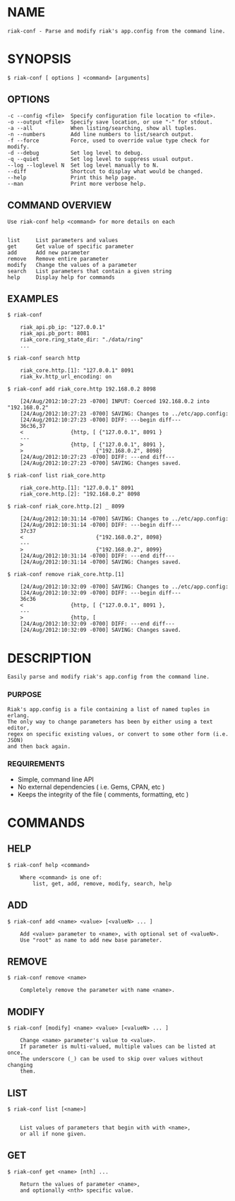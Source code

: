 # NAME

    riak-conf - Parse and modify riak's app.config from the command line.

# SYNOPSIS

    $ riak-conf [ options ] <command> [arguments]

## OPTIONS

    -c --config <file>  Specify configuration file location to <file>.
    -o --output <file>  Specify save location, or use "-" for stdout.
    -a --all            When listing/searching, show all tuples.
    -n --numbers        Add line numbers to list/search output.
    -f --force          Force, used to override value type check for modify.
    -d --debug          Set log level to debug.
    -q --quiet          Set log level to suppress usual output.
    --log --loglevel N  Set log level manually to N.
    --diff              Shortcut to display what would be changed.
    --help              Print this help page.
    --man               Print more verbose help.

## COMMAND OVERVIEW
    
    Use riak-conf help <command> for more details on each
    

    list     List parameters and values
    get      Get value of specific parameter
    add      Add new parameter
    remove   Remove entire parameter
    modify   Change the values of a parameter
    search   List parameters that contain a given string
    help     Display help for commands

## EXAMPLES

    $ riak-conf

        riak_api.pb_ip: "127.0.0.1"
        riak_api.pb_port: 8081
        riak_core.ring_state_dir: "./data/ring"
        ...

    $ riak-conf search http
    
        riak_core.http.[1]: "127.0.0.1" 8091
        riak_kv.http_url_encoding: on

    $ riak-conf add riak_core.http 192.168.0.2 8098
    
        [24/Aug/2012:10:27:23 -0700] INPUT: Coerced 192.168.0.2 into "192.168.0.2"
        [24/Aug/2012:10:27:23 -0700] SAVING: Changes to ../etc/app.config:
        [24/Aug/2012:10:27:23 -0700] DIFF: ---begin diff---
        36c36,37
        <               {http, [ {"127.0.0.1", 8091 } 
        ---
        >               {http, [ {"127.0.0.1", 8091 }, 
        >                       {"192.168.0.2", 8098} 
        [24/Aug/2012:10:27:23 -0700] DIFF: ---end diff---
        [24/Aug/2012:10:27:23 -0700] SAVING: Changes saved.

    $ riak-conf list riak_core.http
        
        riak_core.http.[1]: "127.0.0.1" 8091
        riak_core.http.[2]: "192.168.0.2" 8098

    $ riak-conf riak_core.http.[2] _ 8099

        [24/Aug/2012:10:31:14 -0700] SAVING: Changes to ../etc/app.config:
        [24/Aug/2012:10:31:14 -0700] DIFF: ---begin diff---
        37c37
        <                       {"192.168.0.2", 8098} 
        ---
        >                       {"192.168.0.2", 8099} 
        [24/Aug/2012:10:31:14 -0700] DIFF: ---end diff---
        [24/Aug/2012:10:31:14 -0700] SAVING: Changes saved.

    $ riak-conf remove riak_core.http.[1]

        [24/Aug/2012:10:32:09 -0700] SAVING: Changes to ../etc/app.config:
        [24/Aug/2012:10:32:09 -0700] DIFF: ---begin diff---
        36c36
        <               {http, [ {"127.0.0.1", 8091 }, 
        ---
        >               {http, [  
        [24/Aug/2012:10:32:09 -0700] DIFF: ---end diff---
        [24/Aug/2012:10:32:09 -0700] SAVING: Changes saved.

# DESCRIPTION

    Easily parse and modify riak's app.config from the command line.

### PURPOSE
    
    Riak's app.config is a file containing a list of named tuples in erlang.
    The only way to change parameters has been by either using a text editor, 
    regex on specific existing values, or convert to some other form (i.e. JSON)
    and then back again.
    
### REQUIREMENTS

- Simple, command line API
- No external dependencies ( i.e. Gems, CPAN, etc )
- Keeps the integrity of the file ( comments, formatting, etc )

# COMMANDS

## HELP
    

    $ riak-conf help <command>

        Where <command> is one of:
            list, get, add, remove, modify, search, help

## ADD

    $ riak-conf add <name> <value> [<valueN> ... ]

        Add <value> parameter to <name>, with optional set of <valueN>.
        Use "root" as name to add new base parameter.

## REMOVE

    $ riak-conf remove <name>

        Completely remove the parameter with name <name>.

## MODIFY

    $ riak-conf [modify] <name> <value> [<valueN> ... ]

        Change <name> parameter's value to <value>.
        If parameter is multi-valued, multiple values can be listed at once.
        The underscore (_) can be used to skip over values without changing
        them.

## LIST 

    $ riak-conf list [<name>]
    

        List values of parameters that begin with with <name>, 
        or all if none given.

## GET

    $ riak-conf get <name> [nth] ...

        Return the values of parameter <name>, 
        and optionally <nth> specific value.
